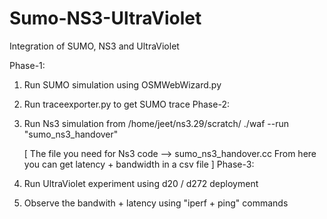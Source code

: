 # Sumo-NS3-UltraViolet
Integration of SUMO, NS3 and UltraViolet

Phase-1:
  1. Run SUMO simulation using OSMWebWizard.py
  2. Run traceexporter.py to get SUMO trace
Phase-2:
  1. Run Ns3 simulation from /home/jeet/ns3.29/scratch/
     ./waf --run "sumo_ns3_handover"
     
     [ The file you need for Ns3 code --> sumo_ns3_handover.cc 
       From here you can get latency + bandwidth in a csv file ]
Phase-3:
  1. Run UltraViolet experiment using d20 / d272 deployment
  2. Observe the bandwith + latency using "iperf + ping" commands
 
 
